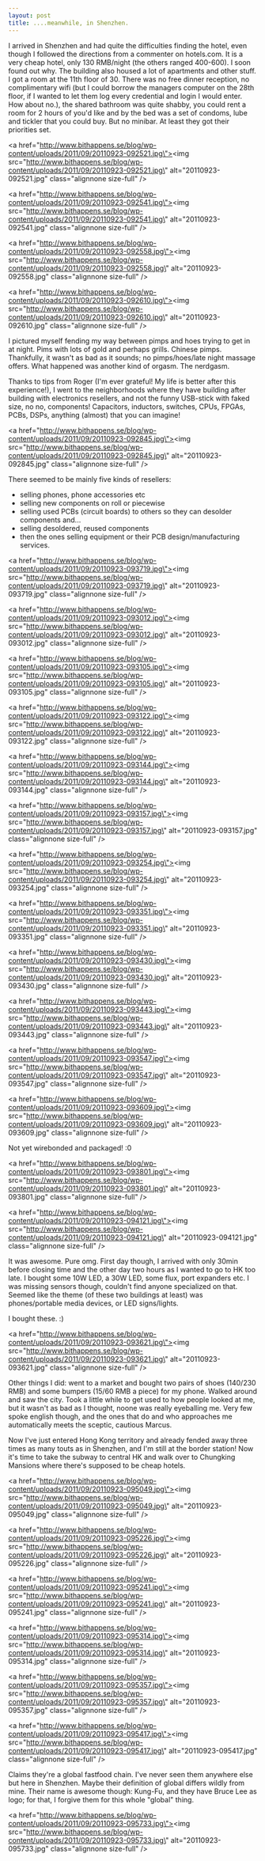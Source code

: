 ```yaml
---
layout: post
title: ....meanwhile, in Shenzhen.
---
```


I arrived in Shenzhen and had quite the difficulties finding the hotel, even though I followed the directions from a commenter on hotels.com. It is a very cheap hotel, only 130 RMB/night (the others ranged 400-600). I soon found out why. The building also housed a lot of apartments and other stuff. I got a room at the 11th floor of 30. There was no free dinner reception, no complimentary wifi (but I could borrow the managers computer on the 28th floor, if I wanted to let them log every credential and login I would enter. How about no.), the shared bathroom was quite shabby, you could rent a room for 2 hours of you\'d like and by the bed was a set of condoms, lube and tickler that you could buy. But no minibar. At least they got their priorities set.



<a href=\"http://www.bithappens.se/blog/wp-content/uploads/2011/09/20110923-092521.jpg\"><img src=\"http://www.bithappens.se/blog/wp-content/uploads/2011/09/20110923-092521.jpg\" alt=\"20110923-092521.jpg\" class=\"alignnone size-full\" /></a>

<a href=\"http://www.bithappens.se/blog/wp-content/uploads/2011/09/20110923-092541.jpg\"><img src=\"http://www.bithappens.se/blog/wp-content/uploads/2011/09/20110923-092541.jpg\" alt=\"20110923-092541.jpg\" class=\"alignnone size-full\" /></a>

<a href=\"http://www.bithappens.se/blog/wp-content/uploads/2011/09/20110923-092558.jpg\"><img src=\"http://www.bithappens.se/blog/wp-content/uploads/2011/09/20110923-092558.jpg\" alt=\"20110923-092558.jpg\" class=\"alignnone size-full\" /></a>

<a href=\"http://www.bithappens.se/blog/wp-content/uploads/2011/09/20110923-092610.jpg\"><img src=\"http://www.bithappens.se/blog/wp-content/uploads/2011/09/20110923-092610.jpg\" alt=\"20110923-092610.jpg\" class=\"alignnone size-full\" /></a>


I pictured myself fending my way between pimps and hoes trying to get in at night. Pims with lots of gold and perhaps grills. Chinese pimps. Thankfully, it wasn\'t as bad as it sounds; no pimps/hoes/late night massage offers. What happened was another kind of orgasm.
The nerdgasm.


Thanks to tips from Roger (I\'m ever grateful! My life is better after this experience!), I went to the neighborhoods where they have building after building with electronics resellers, and not the funny USB-stick with faked size, no no, components! Capacitors, inductors, switches, CPUs, FPGAs, PCBs, DSPs, anything (almost) that you can imagine!




<a href=\"http://www.bithappens.se/blog/wp-content/uploads/2011/09/20110923-092845.jpg\"><img src=\"http://www.bithappens.se/blog/wp-content/uploads/2011/09/20110923-092845.jpg\" alt=\"20110923-092845.jpg\" class=\"alignnone size-full\" /></a>

There seemed to be mainly five kinds of resellers:
* selling phones, phone accessories etc
* selling new components on roll or piecewise
* selling used PCBs (circuit boards) to others so they can desolder components and...
* selling desoldered, reused components
* then the ones selling equipment or their PCB design/manufacturing services.



<a href=\"http://www.bithappens.se/blog/wp-content/uploads/2011/09/20110923-093719.jpg\"><img src=\"http://www.bithappens.se/blog/wp-content/uploads/2011/09/20110923-093719.jpg\" alt=\"20110923-093719.jpg\" class=\"alignnone size-full\" /></a>



<a href=\"http://www.bithappens.se/blog/wp-content/uploads/2011/09/20110923-093012.jpg\"><img src=\"http://www.bithappens.se/blog/wp-content/uploads/2011/09/20110923-093012.jpg\" alt=\"20110923-093012.jpg\" class=\"alignnone size-full\" /></a>

<a href=\"http://www.bithappens.se/blog/wp-content/uploads/2011/09/20110923-093105.jpg\"><img src=\"http://www.bithappens.se/blog/wp-content/uploads/2011/09/20110923-093105.jpg\" alt=\"20110923-093105.jpg\" class=\"alignnone size-full\" /></a>

<a href=\"http://www.bithappens.se/blog/wp-content/uploads/2011/09/20110923-093122.jpg\"><img src=\"http://www.bithappens.se/blog/wp-content/uploads/2011/09/20110923-093122.jpg\" alt=\"20110923-093122.jpg\" class=\"alignnone size-full\" /></a>

<a href=\"http://www.bithappens.se/blog/wp-content/uploads/2011/09/20110923-093144.jpg\"><img src=\"http://www.bithappens.se/blog/wp-content/uploads/2011/09/20110923-093144.jpg\" alt=\"20110923-093144.jpg\" class=\"alignnone size-full\" /></a>

<a href=\"http://www.bithappens.se/blog/wp-content/uploads/2011/09/20110923-093157.jpg\"><img src=\"http://www.bithappens.se/blog/wp-content/uploads/2011/09/20110923-093157.jpg\" alt=\"20110923-093157.jpg\" class=\"alignnone size-full\" /></a>

<a href=\"http://www.bithappens.se/blog/wp-content/uploads/2011/09/20110923-093254.jpg\"><img src=\"http://www.bithappens.se/blog/wp-content/uploads/2011/09/20110923-093254.jpg\" alt=\"20110923-093254.jpg\" class=\"alignnone size-full\" /></a>

<a href=\"http://www.bithappens.se/blog/wp-content/uploads/2011/09/20110923-093351.jpg\"><img src=\"http://www.bithappens.se/blog/wp-content/uploads/2011/09/20110923-093351.jpg\" alt=\"20110923-093351.jpg\" class=\"alignnone size-full\" /></a>

<a href=\"http://www.bithappens.se/blog/wp-content/uploads/2011/09/20110923-093430.jpg\"><img src=\"http://www.bithappens.se/blog/wp-content/uploads/2011/09/20110923-093430.jpg\" alt=\"20110923-093430.jpg\" class=\"alignnone size-full\" /></a>

<a href=\"http://www.bithappens.se/blog/wp-content/uploads/2011/09/20110923-093443.jpg\"><img src=\"http://www.bithappens.se/blog/wp-content/uploads/2011/09/20110923-093443.jpg\" alt=\"20110923-093443.jpg\" class=\"alignnone size-full\" /></a>

<a href=\"http://www.bithappens.se/blog/wp-content/uploads/2011/09/20110923-093547.jpg\"><img src=\"http://www.bithappens.se/blog/wp-content/uploads/2011/09/20110923-093547.jpg\" alt=\"20110923-093547.jpg\" class=\"alignnone size-full\" /></a>

<a href=\"http://www.bithappens.se/blog/wp-content/uploads/2011/09/20110923-093609.jpg\"><img src=\"http://www.bithappens.se/blog/wp-content/uploads/2011/09/20110923-093609.jpg\" alt=\"20110923-093609.jpg\" class=\"alignnone size-full\" /></a>


Not yet wirebonded and packaged! :0


<a href=\"http://www.bithappens.se/blog/wp-content/uploads/2011/09/20110923-093801.jpg\"><img src=\"http://www.bithappens.se/blog/wp-content/uploads/2011/09/20110923-093801.jpg\" alt=\"20110923-093801.jpg\" class=\"alignnone size-full\" /></a>




<a href=\"http://www.bithappens.se/blog/wp-content/uploads/2011/09/20110923-094121.jpg\"><img src=\"http://www.bithappens.se/blog/wp-content/uploads/2011/09/20110923-094121.jpg\" alt=\"20110923-094121.jpg\" class=\"alignnone size-full\" /></a>

It was awesome. Pure omg. First day though, I arrived with only 30min before closing time and the other day two hours as I wanted to go to HK too late. I bought some 10W LED, a 30W LED, some flux, port expanders etc. I was missing sensors though, couldn\'t find anyone specialized on that. Seemed like the theme (of these two buildings at least) was phones/portable media devices, or LED signs/lights.


I bought these. :)


<a href=\"http://www.bithappens.se/blog/wp-content/uploads/2011/09/20110923-093621.jpg\"><img src=\"http://www.bithappens.se/blog/wp-content/uploads/2011/09/20110923-093621.jpg\" alt=\"20110923-093621.jpg\" class=\"alignnone size-full\" /></a>


Other things I did: went to a market and bought two pairs of shoes (140/230 RMB) and some bumpers (15/60 RMB a piece) for my phone. Walked around and saw the city. Took a little while to get used to how people looked at me, but it wasn\'t as bad as I thought, noone was really eyeballing me. Very few spoke english though, and the ones that do and who approaches me automatically meets the sceptic, cautious Marcus.

Now I\'ve just entered Hong Kong territory and already fended away three times as many touts as in Shenzhen, and I\'m still at the border station! Now it\'s time to take the subway to central HK and walk over to Chungking Mansions where there\'s supposed to be cheap hotels.

<a href=\"http://www.bithappens.se/blog/wp-content/uploads/2011/09/20110923-095049.jpg\"><img src=\"http://www.bithappens.se/blog/wp-content/uploads/2011/09/20110923-095049.jpg\" alt=\"20110923-095049.jpg\" class=\"alignnone size-full\" /></a>

<a href=\"http://www.bithappens.se/blog/wp-content/uploads/2011/09/20110923-095226.jpg\"><img src=\"http://www.bithappens.se/blog/wp-content/uploads/2011/09/20110923-095226.jpg\" alt=\"20110923-095226.jpg\" class=\"alignnone size-full\" /></a>

<a href=\"http://www.bithappens.se/blog/wp-content/uploads/2011/09/20110923-095241.jpg\"><img src=\"http://www.bithappens.se/blog/wp-content/uploads/2011/09/20110923-095241.jpg\" alt=\"20110923-095241.jpg\" class=\"alignnone size-full\" /></a>

<a href=\"http://www.bithappens.se/blog/wp-content/uploads/2011/09/20110923-095314.jpg\"><img src=\"http://www.bithappens.se/blog/wp-content/uploads/2011/09/20110923-095314.jpg\" alt=\"20110923-095314.jpg\" class=\"alignnone size-full\" /></a>

<a href=\"http://www.bithappens.se/blog/wp-content/uploads/2011/09/20110923-095357.jpg\"><img src=\"http://www.bithappens.se/blog/wp-content/uploads/2011/09/20110923-095357.jpg\" alt=\"20110923-095357.jpg\" class=\"alignnone size-full\" /></a>

<a href=\"http://www.bithappens.se/blog/wp-content/uploads/2011/09/20110923-095417.jpg\"><img src=\"http://www.bithappens.se/blog/wp-content/uploads/2011/09/20110923-095417.jpg\" alt=\"20110923-095417.jpg\" class=\"alignnone size-full\" /></a>


Claims they\'re a global fastfood chain. I\'ve never seen them anywhere else but here in Shenzhen. Maybe their definition of global differs wildly from mine. Their name is awesome though: Kung-Fu, and they have Bruce Lee as logo; for that, I forgive them for this whole \"global\" thing.


<a href=\"http://www.bithappens.se/blog/wp-content/uploads/2011/09/20110923-095733.jpg\"><img src=\"http://www.bithappens.se/blog/wp-content/uploads/2011/09/20110923-095733.jpg\" alt=\"20110923-095733.jpg\" class=\"alignnone size-full\" /></a>